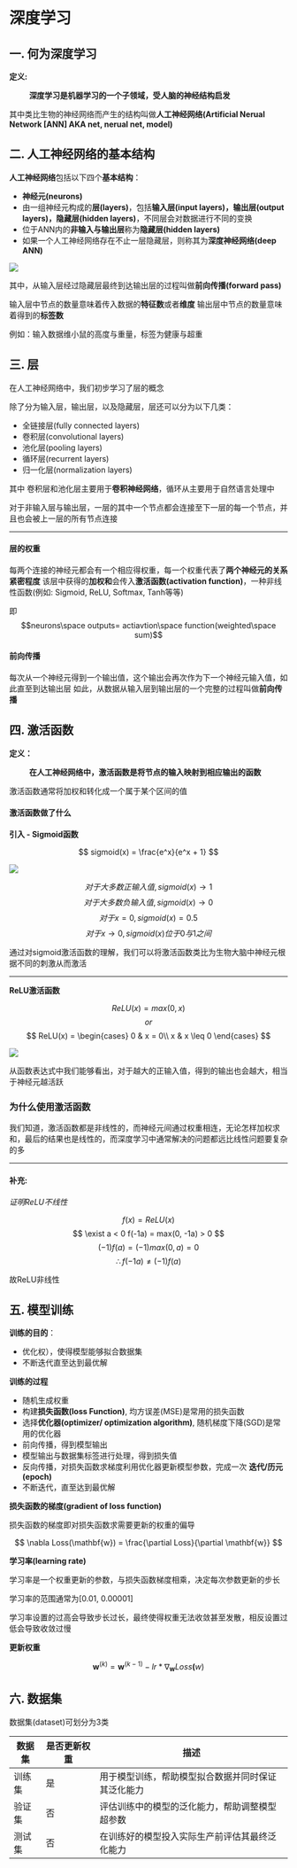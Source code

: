 # 深度学习
## 一. 何为深度学习
**定义:**

&emsp; &emsp; **深度学习是机器学习的一个子领域，受人脑的神经结构启发**

其中类比生物的神经网络而产生的结构叫做**人工神经网络(Artificial Nerual Network [ANN] AKA net, nerual net, model)**


## 二. 人工神经网络的基本结构
**人工神经网络**包括以下四个**基本结构**：
- **神经元(neurons)**
- 由一组神经元构成的**层(layers)**，包括**输入层(input layers)，输出层(output layers)，隐藏层(hidden layers)**，不同层会对数据进行不同的变换
- 位于ANN内的**非输入与输出层**称为**隐藏层(hidden layers)**
- 如果一个人工神经网络存在不止一层隐藏层，则称其为**深度神经网络(deep ANN)**

![](https://i-blog.csdnimg.cn/blog_migrate/93a51048025ef7c43466a94521035c4f.png)

其中，从输入层经过隐藏层最终到达输出层的过程叫做**前向传播(forward pass)**

输入层中节点的数量意味着传入数据的**特征数**或者**维度**
输出层中节点的数量意味着得到的**标签数**

例如：输入数据维小鼠的高度与重量，标签为健康与超重

## 三. 层
在人工神经网络中，我们初步学习了层的概念

除了分为输入层，输出层，以及隐藏层，层还可以分为以下几类：

- 全链接层(fully connected layers)
- 卷积层(convolutional layers)
- 池化层(pooling layers)
- 循环层(recurrent layers)
- 归一化层(normalization layers)

其中 卷积层和池化层主要用于**卷积神经网络**，循环从主要用于自然语言处理中

对于非输入层与输出层，一层的其中一个节点都会连接至下一层的每一个节点，并且也会被上一层的所有节点连接

---
#### 层的权重
每两个连接的神经元都会有一个相应得权重，每一个权重代表了**两个神经元的关系紧密程度**
该层中获得的**加权和**会传入**激活函数(activation function)**，一种非线性函数(例如: Sigmoid, ReLU, Softmax, Tanh等等)

即
$$neurons\space outputs= actiavtion\space function(weighted\space sum)$$

#### 前向传播
每次从一个神经元得到一个输出值，这个输出会再次作为下一个神经元输入值，如此直至到达输出层
如此，从数据从输入层到输出层的一个完整的过程叫做**前向传播**

## 四. 激活函数
**定义：**

&emsp; &emsp; **在人工神经网络中，激活函数是将节点的输入映射到相应输出的函数**

激活函数通常将加权和转化成一个属于某个区间的值

#### 激活函数做了什么
**引入 - Sigmoid函数**

$$
sigmoid(x) = \frac{e^x}{e^x + 1}
$$

![](https://i-blog.csdnimg.cn/blog_migrate/f4bbe0a8a21a97ff5ab142cb4b352ac5.png)

$$
对于大多数正输入值, sigmoid(x)\rightarrow 1
$$
$$
对于大多数负输入值, sigmoid(x)\rightarrow 0
$$
$$
对于x = 0, sigmoid(x) = 0.5
$$
$$
对于x \rightarrow 0, sigmoid(x) 位于 0与1之间
$$

通过对sigmoid激活函数的理解，我们可以将激活函数类比为生物大脑中神经元根据不同的刺激从而激活

---
**ReLU激活函数**

$$
ReLU(x) = max(0, x)
$$
$$
or
$$
$$
ReLU(x) = \begin{cases}
0 & x = 0\\
x & x \leq  0
\end{cases}
$$

![](https://pytorch.org/docs/stable/_images/ReLU.png)

从函数表达式中我们能够看出，对于越大的正输入值，得到的输出也会越大，相当于神经元越活跃


### 为什么使用激活函数
我们知道，激活函数都是非线性的，而神经元间通过权重相连，无论怎样加权求和，最后的结果也是线性的，而深度学习中通常解决的问题都远比线性问题要复杂的多

---
#### 补充:


$证明 ReLU不线性$

$$
f(x) = ReLU(x)
$$
$$
\exist a < 0
f(-1a) = max(0, -1a) > 0
$$
$$
(-1)f(a) = (-1)max(0, a) = 0
$$
$$
\therefore f(-1a) \neq (-1)f(a)
$$

故ReLU非线性


## 五. 模型训练
**训练的目的**：
- 优化权），使得模型能够拟合数据集
- 不断迭代直至达到最优解

**训练的过程**
- 随机生成权重
- 构建**损失函数(loss Function)**, 均方误差(MSE)是常用的损失函数
- 选择**优化器(optimizer/ optimization algorithm)**, 随机梯度下降(SGD)是常用的优化器
- 前向传播，得到模型输出
- 模型输出与数据集标签进行处理，得到损失值
- 反向传播，对损失函数求梯度利用优化器更新模型参数，完成一次 **迭代/历元(epoch)**
- 不断迭代，直至达到最优解

**损失函数的梯度(gradient of loss function)**

损失函数的梯度即对损失函数求需要更新的权重的偏导

$$
\nabla Loss(\mathbf{w}) = \frac{\partial Loss}{\partial \mathbf{w}}
$$

**学习率(learning rate)**

学习率是一个权重更新的参数，与损失函数梯度相乘，决定每次参数更新的步长

学习率的范围通常为[0.01, 0.00001]

学习率设置的过高会导致步长过长，最终使得权重无法收敛甚至发散，相反设置过低会导致收敛过慢

**更新权重**

$$
\mathbf{w}^{(k)} = \mathbf{w}^{(k-1)} - lr * \nabla_{\mathbf{w}}Loss\mathbf({w})
$$

## 六. 数据集
数据集(dataset)可划分为3类

| 数据集 | 是否更新权重 | 描述 |
| --- | --- | --- |
| 训练集 | 是 | 用于模型训练，帮助模型拟合数据并同时保证其泛化能力 |
| 验证集 | 否 | 评估训练中的模型的泛化能力，帮助调整模型超参数 |
| 测试集 | 否 | 在训练好的模型投入实际生产前评估其最终泛化能力 |